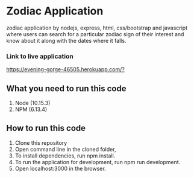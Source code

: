 # Zodiac Application
zodiac application by nodejs, express, html, css/bootstrap and javascript where users can search for a particular zodiac sign of their interest and know about it along with the dates where it falls.

### Link to live application
<https://evening-gorge-46505.herokuapp.com/?>

## What you need to run this code
1. Node (10.15.3)
2. NPM (6.13.4)

## How to run this code
1. Clone this repository
2. Open command line in the cloned folder,
3. To install dependencies, run npm install.
4. To run the application for development, run npm run development.
5. Open localhost:3000 in the browser.

